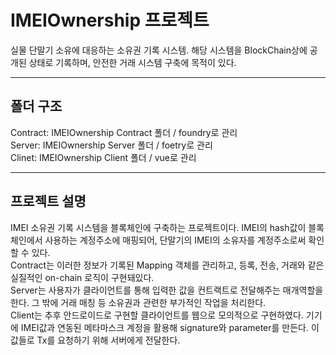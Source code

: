 # IMEIOwnership 프로젝트
실물 단말기 소유에 대응하는 소유권 기록 시스템. 해당 시스템을 BlockChain상에 공개된 상태로 기록하며, 안전한 거래 시스템 구축에 목적이 있다.

---

## 폴더 구조
Contract: IMEIOwnership Contract 폴더 / foundry로 관리  
Server: IMEIOwnership Server 폴더 / foetry로 관리  
Clinet: IMEIOwnership Client 폴더 / vue로 관리  
 
---
## 프로젝트 설명
IMEI 소유권 기록 시스템을 블록체인에 구축하는 프로젝트이다. IMEI의 hash값이 블록체인에서 사용하는 계정주소에 매핑되어, 단말기의 IMEI의 소유자를 계정주소로써 확인할 수 있다.  
Contract는 이러한 정보가 기록된 Mapping 객체를 관리하고, 등록, 전송, 거래와 같은 실질적인 on-chain 로직이 구현돼있다.  
Server는 사용자가 클라이언트를 통해 입력한 값을 컨트랙트로 전달해주는 매개역할을 한다. 그 밖에 거래 매칭 등 소유권과 관련한 부가적인 작업을 처리한다.  
Client는 추후 안드로이드로 구현할 클라이언트를 웹으로 모의적으로 구현하였다. 기기에 IMEI값과 연동된 메타마스크 계정을 활용해 signature와 parameter를 만든다. 이 값들로 Tx를 요청하기 위해 서버에게 전달한다.  
